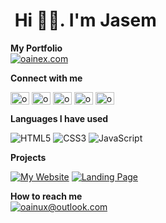 <h1 align=left">&nbsp;Hi 👋🏻. I'm Jasem</h1>

**My Portfolio** <br>
[![oainex.com](https://img.shields.io/badge/-oainux.com-000000?style=for-the-badge&logo=🧬)](https://www.oainux.com/)

**Connect with me**
<p align="left">
<a href="https://codepen.io/oainux" target="blank"><img align="center" src="https://raw.githubusercontent.com/rahuldkjain/github-profile-readme-generator/master/src/images/icons/Social/codepen.svg" alt="oainux" height="20" width="30" /></a>
<a href="https://twitter.com/oainux" target="blank"><img align="center" src="https://raw.githubusercontent.com/rahuldkjain/github-profile-readme-generator/master/src/images/icons/Social/twitter.svg" alt="oainux" height="20" width="30" /></a>
<a href="https://linkedin.com/in/oainux" target="blank"><img align="center" src="https://raw.githubusercontent.com/rahuldkjain/github-profile-readme-generator/master/src/images/icons/Social/linked-in-alt.svg" alt="oainux" height="20" width="30" /></a>
<a href="https://instagram.com/oainux" target="blank"><img align="center" src="https://raw.githubusercontent.com/rahuldkjain/github-profile-readme-generator/master/src/images/icons/Social/instagram.svg" alt="oainux" height="20" width="30" /></a>
<a href="https://hashnode.com/oainux" target="blank"><img align="center" src="https://raw.githubusercontent.com/rahuldkjain/github-profile-readme-generator/master/src/images/icons/Social/hashnode.svg" alt="oainux" height="20" width="30" /></a>
</p>


**Languages I have used**

![HTML5](https://img.shields.io/badge/-HTML5-000000?style=flat&logo=HTML5)
![CSS3](https://img.shields.io/badge/-CSS3-000000?style=flat&logo=CSS3)
![JavaScript](https://img.shields.io/badge/-JavaScript-000000?style=flat&logo=javascript)

**Projects**

[![My Website](https://img.shields.io/badge/-🧬&nbsp;&nbsp;My&nbsp;Website-000000?style=flat)](https://oainux.com/)
[![Landing Page](https://img.shields.io/badge/-📰&nbsp;&nbsp;Landing&nbsp;Page-000000?style=flat)](https://grand-alpaca-63c44c.netlify.app/)

**How to reach me** <br>
[![oainux@outlook.com](https://img.shields.io/badge/-oainux@outlook.com-000000?style=for-the-badge&logo=🧬)](oainux@outlook.com)
